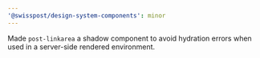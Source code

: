 ```yaml
---
'@swisspost/design-system-components': minor
---
```


Made `post-linkarea` a shadow component to avoid hydration errors when used in a server-side rendered environment.
